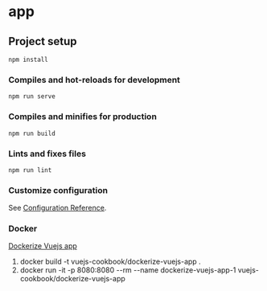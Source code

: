 # app

## Project setup
```
npm install
```

### Compiles and hot-reloads for development
```
npm run serve
```

### Compiles and minifies for production
```
npm run build
```

### Lints and fixes files
```
npm run lint
```

### Customize configuration
See [Configuration Reference](https://cli.vuejs.org/config/).

### Docker

[Dockerize Vuejs app](https://vuejs.org/v2/cookbook/dockerize-vuejs-app.html)

1) docker build -t vuejs-cookbook/dockerize-vuejs-app .
2) docker run -it -p 8080:8080 --rm --name dockerize-vuejs-app-1 vuejs-cookbook/dockerize-vuejs-app